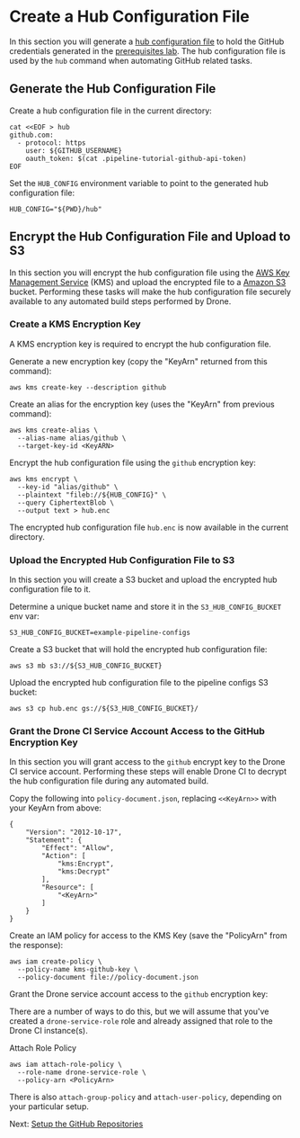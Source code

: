 # Create a Hub Configuration File

In this section you will generate a [hub configuration file](https://hub.github.com/hub.1.html#CONFIGURATION) to hold the GitHub credentials generated in the [prerequisites lab](prerequisites.md#generate-a-github-api-token). The hub configuration file is used by the `hub` command when automating GitHub related tasks.

## Generate the Hub Configuration File

Create a hub configuration file in the current directory:

```
cat <<EOF > hub
github.com:
  - protocol: https
    user: ${GITHUB_USERNAME}
    oauth_token: $(cat .pipeline-tutorial-github-api-token)
EOF
```

Set the `HUB_CONFIG` environment variable to point to the generated hub configuration file:

```
HUB_CONFIG="${PWD}/hub"
```

## Encrypt the Hub Configuration File and Upload to S3

In this section you will encrypt the hub configuration file using the [AWS Key Management Service](https://aws.amazon.com/kms/) (KMS) and upload the encrypted file to a [Amazon S3](https://aws.amazon.com/s3) bucket. Performing these tasks will make the hub configuration file securely available to any automated build steps performed by Drone.

### Create a KMS Encryption Key

A KMS encryption key is required to encrypt the hub configuration file.

Generate a new encryption key (copy the "KeyArn" returned from this command):

```
aws kms create-key --description github
```

Create an alias for the encryption key (uses the "KeyArn" from previous command):

```
aws kms create-alias \
  --alias-name alias/github \
  --target-key-id <KeyARN>
```

Encrypt the hub configuration file using the `github` encryption key:

```
aws kms encrypt \
  --key-id "alias/github" \
  --plaintext "fileb://${HUB_CONFIG}" \
  --query CiphertextBlob \
  --output text > hub.enc
```

The encrypted hub configuration file `hub.enc` is now available in the current directory.

### Upload the Encrypted Hub Configuration File to S3

In this section you will create a S3 bucket and upload the encrypted hub configuration file to it.

Determine a unique bucket name and store it in the `S3_HUB_CONFIG_BUCKET` env var:

```
S3_HUB_CONFIG_BUCKET=example-pipeline-configs
```

Create a S3 bucket that will hold the encrypted hub configuration file:

```
aws s3 mb s3://${S3_HUB_CONFIG_BUCKET}
```

Upload the encrypted hub configuration file to the pipeline configs S3 bucket:

```
aws s3 cp hub.enc gs://${S3_HUB_CONFIG_BUCKET}/
```

### Grant the Drone CI Service Account Access to the GitHub Encryption Key

In this section you will grant access to the `github` encrypt key to the Drone CI service account. Performing these steps will enable Drone CI to decrypt the hub configuration file during any automated build.

Copy the following into `policy-document.json`, replacing `<<KeyArn>>` with your KeyArn from above:

```
{
    "Version": "2012-10-17",
    "Statement": {
        "Effect": "Allow",
        "Action": [
            "kms:Encrypt",
            "kms:Decrypt"
        ],
        "Resource": [
            "<KeyArn>"
        ]
    }
}
```

Create an IAM policy for access to the KMS Key (save the "PolicyArn" from the response):

```
aws iam create-policy \
  --policy-name kms-github-key \
  --policy-document file://policy-document.json
```

Grant the Drone service account access to the `github` encryption key:

There are a number of ways to do this, but we will assume that you've created a `drone-service-role` role and already assigned that role to the Drone CI instance(s).

Attach Role Policy

```
aws iam attach-role-policy \
  --role-name drone-service-role \
  --policy-arn <PolicyArn>
```

There is also `attach-group-policy` and `attach-user-policy`, depending on your particular setup.

Next: [Setup the GitHub Repositories](github-repositories.md)
